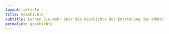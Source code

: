 ```yaml
---
layout: article
title: Geschichte
subtitle: Lernen Sie mehr über die Geschichte der Entstehung des KMUHelpers.
permalink: geschichte
---
```

